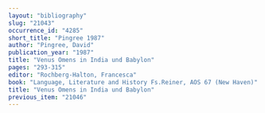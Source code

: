 ```yaml
---
layout: "bibliography"
slug: "21043"
occurrence_id: "4285"
short_title: "Pingree 1987"
author: "Pingree, David"
publication_year: "1987"
title: "Venus Omens in India und Babylon"
pages: "293-315"
editor: "Rochberg-Halton, Francesca"
book: "Language, Literature and History Fs.Reiner, AOS 67 (New Haven)"
title: "Venus Omens in India und Babylon"
previous_item: "21046"
---
```

